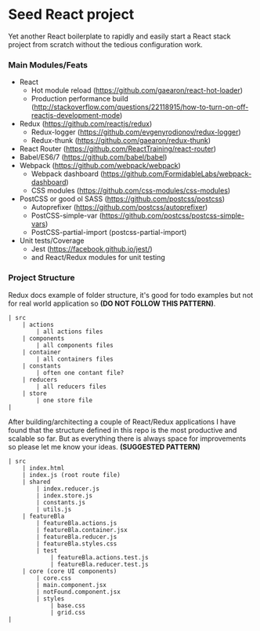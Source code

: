 # Seed React project

Yet another React boilerplate to rapidly and easily start a React stack project from scratch without the tedious configuration work.

### Main Modules/Feats
- React
    - Hot module reload (https://github.com/gaearon/react-hot-loader)
    - Production performance build (http://stackoverflow.com/questions/22118915/how-to-turn-on-off-reactjs-development-mode)
- Redux (https://github.com/reactjs/redux)
    - Redux-logger (https://github.com/evgenyrodionov/redux-logger)
    - Redux-thunk (https://github.com/gaearon/redux-thunk)
- React Router (https://github.com/ReactTraining/react-router)
- Babel/ES6/7 (https://github.com/babel/babel)
- Webpack (https://github.com/webpack/webpack)
    - Webpack dashboard (https://github.com/FormidableLabs/webpack-dashboard)
    - CSS modules (https://github.com/css-modules/css-modules)
- PostCSS or good ol SASS (https://github.com/postcss/postcss)
    - Autoprefixer (https://github.com/postcss/autoprefixer)
    - PostCSS-simple-var (https://github.com/postcss/postcss-simple-vars)
    - PostCSS-partial-import (postcss-partial-import)
- Unit tests/Coverage
    - Jest (https://facebook.github.io/jest/)
    - and React/Redux modules for unit testing

### Project Structure

Redux docs example of folder structure, it's good for todo examples but not for real world application so **(DO NOT FOLLOW THIS PATTERN)**.
```
| src
    | actions
        | all actions files
    | components
        | all components files
    | container
        | all containers files
    | constants
        | often one contant file?
    | reducers
        | all reducers files
    | store
        | one store file
|
```

After building/architecting a couple of React/Redux applications I have found that the structure defined in this repo is the most productive and scalable so far. But as everything there is always space for improvements so please let me know your ideas. **(SUGGESTED PATTERN)**
```
| src
    | index.html
    | index.js (root route file)
    | shared
        | index.reducer.js
        | index.store.js
        | constants.js
        | utils.js
    | featureBla
        | featureBla.actions.js
        | featureBla.container.jsx
        | featureBla.reducer.js
        | featureBla.styles.css
        | test
            | featureBla.actions.test.js
            | featureBla.reducer.test.js
    | core (core UI components)
        | core.css
        | main.component.jsx
        | notFound.component.jsx
        | styles
            | base.css
            | grid.css
|
```
